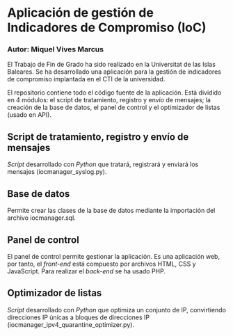# Aplicación de gestión de Indicadores de Compromiso (IoC)

### Autor: Miquel Vives Marcus
El Trabajo de Fin de Grado ha sido realizado en la Universitat de las Islas Baleares. Se ha desarrollado una aplicación para la gestión de indicadores de compromiso implantada en el CTI de la universidad.

El repositorio contiene todo el código fuente de la aplicación. Está dividido en 4 módulos: el script de tratamiento, registro y envío de mensajes; la creación de la base de datos, el panel de control y el optimizador de listas (usado en API).

## Script de tratamiento, registro y envío de mensajes
_Script_ desarrollado con _Python_ que tratará, registrará y enviará los mensajes (iocmanager_syslog.py).

## Base de datos
Permite crear las clases de la base de datos mediante la importación del archivo iocmanager.sql.

## Panel de control
El panel de control permite gestionar la aplicación. Es una aplicación web, por tanto, el _front-end_ está compuesto por archivos HTML, CSS y JavaScript. Para realizar el _back-end_ se ha usado PHP.

## Optimizador de listas
_Script_ desarrollado con _Python_ que optimiza un conjunto de IP, convirtiendo direcciones IP únicas a bloques de direcciones IP (iocmanager_ipv4_quarantine_optimizer.py).
